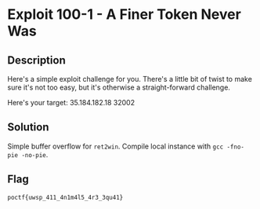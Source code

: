 # Exploit 100-1 - A Finer Token Never Was	
## Description
Here's a simple exploit challenge for you. There's a little bit of twist to make sure it's not too easy, but it's otherwise a straight-forward challenge.

Here's your target: 35.184.182.18 32002

## Solution
Simple buffer overflow for `ret2win`. Compile local instance with `gcc -fno-pie -no-pie`.

## Flag
`poctf{uwsp_411_4n1m4l5_4r3_3qu41}`
